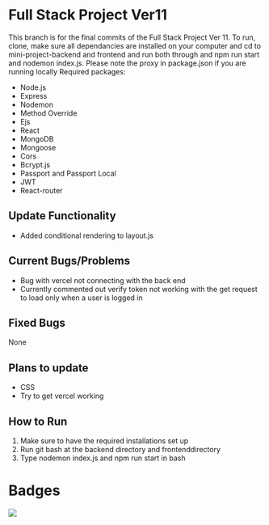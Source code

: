 # Full Stack Project Ver11
This branch is for the final commits of the Full Stack Project Ver 11. To run, clone, make sure all dependancies are installed on your computer and cd to mini-project-backend and frontend and run both through and npm run start and nodemon index.js. Please note the proxy in package.json if you are running locally 
Required packages:
- Node.js
- Express
- Nodemon
- Method Override
- Ejs
- React
- MongoDB
- Mongoose
- Cors
- Bcrypt.js
- Passport and Passport Local
- JWT
- React-router

## Update Functionality
- Added conditional rendering to layout.js

## Current Bugs/Problems
- Bug with vercel not connecting with the back end
- Currently commented out verify token not working with the get request to load only when a user is logged in

## Fixed Bugs
None

## Plans to update
- CSS
- Try to get vercel working

## How to Run
1. Make sure to have the required installations set up
2. Run git bash at the backend directory and frontenddirectory
3. Type nodemon index.js and npm run start in bash

# Badges
<a href="https://codeclimate.com/github/LooseEndedPal/Modern-Web-Technologies-Archive/maintainability"><img src="https://api.codeclimate.com/v1/badges/7423b9e695feed0888a7/maintainability" /></a>
